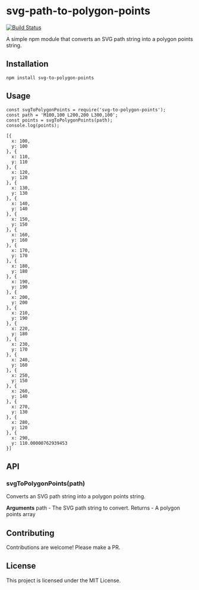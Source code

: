 # svg-path-to-polygon-points

[![Build Status](https://travis-ci.org/joemccann/dillinger.svg?branch=master)](https://travis-ci.org/joemccann/dillinger)

A simple npm module that converts an SVG path string into a polygon points string.

## Installation

```
npm install svg-to-polygon-points
```

## Usage

```
const svgToPolygonPoints = require('svg-to-polygon-points');
const path = 'M100,100 L200,200 L300,100';
const points = svgToPolygonPoints(path);
console.log(points);

[{
  x: 100,
  y: 100
}, {
  x: 110,
  y: 110
}, {
  x: 120,
  y: 120
}, {
  x: 130,
  y: 130
}, {
  x: 140,
  y: 140
}, {
  x: 150,
  y: 150
}, {
  x: 160,
  y: 160
}, {
  x: 170,
  y: 170
}, {
  x: 180,
  y: 180
}, {
  x: 190,
  y: 190
}, {
  x: 200,
  y: 200
}, {
  x: 210,
  y: 190
}, {
  x: 220,
  y: 180
}, {
  x: 230,
  y: 170
}, {
  x: 240,
  y: 160
}, {
  x: 250,
  y: 150
}, {
  x: 260,
  y: 140
}, {
  x: 270,
  y: 130
}, {
  x: 280,
  y: 120
}, {
  x: 290,
  y: 110.00000762939453
}]
```


## API

### svgToPolygonPoints(path)
Converts an SVG path string into a polygon points string.

**Arguments**
path - The SVG path string to convert.
Returns - A polygon points array

## Contributing

Contributions are welcome! Please make a PR.

## License
This project is licensed under the MIT License.

